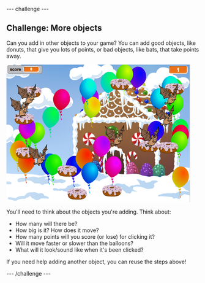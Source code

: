 --- challenge ---
## Challenge: More objects
Can you add in other objects to your game? You can add good objects, like donuts, that give you lots of points, or bad objects, like bats, that take points away.

![screenshot](images/balloons-objects.png)

You'll need to think about the objects you're adding. Think about:

+ How many will there be?
+ How big is it? How does it move?
+ How many points will you score (or lose) for clicking it?
+ Will it move faster or slower than the balloons?
+ What will it look/sound like when it's been clicked?

If you need help adding another object, you can reuse the steps above!




--- /challenge ---